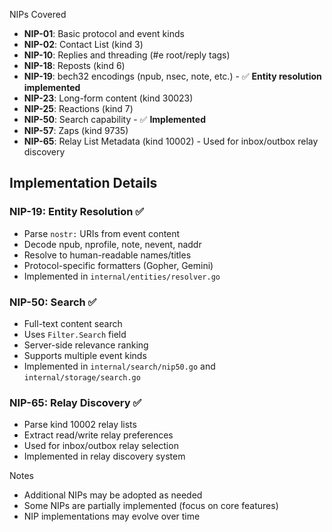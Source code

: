 NIPs Covered

- **NIP-01**: Basic protocol and event kinds
- **NIP-02**: Contact List (kind 3)
- **NIP-10**: Replies and threading (#e root/reply tags)
- **NIP-18**: Reposts (kind 6)
- **NIP-19**: bech32 encodings (npub, nsec, note, etc.) - ✅ **Entity resolution implemented**
- **NIP-23**: Long-form content (kind 30023)
- **NIP-25**: Reactions (kind 7)
- **NIP-50**: Search capability - ✅ **Implemented**
- **NIP-57**: Zaps (kind 9735)
- **NIP-65**: Relay List Metadata (kind 10002) - Used for inbox/outbox relay discovery

## Implementation Details

### NIP-19: Entity Resolution ✅
- Parse `nostr:` URIs from event content
- Decode npub, nprofile, note, nevent, naddr
- Resolve to human-readable names/titles
- Protocol-specific formatters (Gopher, Gemini)
- Implemented in `internal/entities/resolver.go`

### NIP-50: Search ✅
- Full-text content search
- Uses `Filter.Search` field
- Server-side relevance ranking
- Supports multiple event kinds
- Implemented in `internal/search/nip50.go` and `internal/storage/search.go`

### NIP-65: Relay Discovery ✅
- Parse kind 10002 relay lists
- Extract read/write relay preferences
- Used for inbox/outbox relay selection
- Implemented in relay discovery system

Notes
- Additional NIPs may be adopted as needed
- Some NIPs are partially implemented (focus on core features)
- NIP implementations may evolve over time
